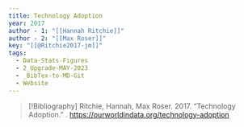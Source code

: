 ```yaml
---
title: Technology Adoption
year: 2017
author - 1: "[[Hannah Ritchie]]"
author - 2: "[[Max Roser]]"
key: "[[@Ritchie2017-jm]]"
tags:
  - Data-Stats-Figures
  - 2_Upgrade-MAY-2023
  - _BibTex-to-MD-Git
  - Website
---
```


> [!Bibliography]
> Ritchie, Hannah, Max Roser. 2017. “Technology Adoption.” . https://ourworldindata.org/technology-adoption